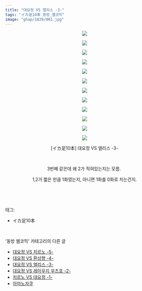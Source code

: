 ```yaml
---
title: "대요정 VS 앨리스 -3-"
tags: "イカ足10本 동방_웹코믹"
image: "ghap/1829/001.jpg"
---
```

<div class="article">
<p style="text-align: center; clear: none; float: none;"><img src="{{ site.nasurl }}/ghap/1829/001.jpg"/></p>
<p style="text-align: center; clear: none; float: none;"><img src="{{ site.nasurl }}/ghap/1829/002.jpg"/></p>
<p style="text-align: center; clear: none; float: none;"><img src="{{ site.nasurl }}/ghap/1829/003.jpg"/></p>
<p style="text-align: center; clear: none; float: none;"><img src="{{ site.nasurl }}/ghap/1829/004.jpg"/></p>
<p style="text-align: center; clear: none; float: none;"><img src="{{ site.nasurl }}/ghap/1829/005.jpg"/></p>
<p style="text-align: center; clear: none; float: none;"><img src="{{ site.nasurl }}/ghap/1829/006.jpg"/></p>
<p style="text-align: center; clear: none; float: none;"><img src="{{ site.nasurl }}/ghap/1829/007.jpg"/></p>
<p style="text-align: center; clear: none; float: none;"><img src="{{ site.nasurl }}/ghap/1829/008.jpg"/></p>
<p style="text-align: center; clear: none; float: none;"><img src="{{ site.nasurl }}/ghap/1829/009.jpg"/></p>
<p style="text-align: center; clear: none; float: none;"><img src="{{ site.nasurl }}/ghap/1829/010.jpg"/></p>
<p style="text-align: center; clear: none; float: none;"><img src="{{ site.nasurl }}/ghap/1829/011.jpg"/></p>
<p style="text-align: center; clear: none; float: none;"><img src="{{ site.nasurl }}/ghap/1829/012.jpg"/></p>
<p style="text-align: center; clear: none; float: none;">[イカ足10本] 대요정 VS 앨리스 -3-</p>
<p style="text-align: center; clear: none; float: none;"><br/></p>
<p style="text-align: center; clear: none; float: none;">3번째 같은데 왜 2가 적혀있는지는 모름. </p>
<p style="text-align: center; clear: none; float: none;">1,2가 짧은 만큼 1화였는지, 아니면 1화를 0화로 치는건지.</p>
<p><br/></p>
</div><br/>
<div class="tagTrail">
<p>태그: </p>
<ul>
<li>イカ足10本</li>
</ul>
</div><br/>
<div class="another">
<p>'동방 웹코믹' 카테고리의 다른 글</p>
<ul>
<li><a href="/2016-08-25-ghap_1831">대요정 VS 치르노 -5-</a></li>
<li><a href="/2016-08-25-ghap_1830">대요정 VS 환상향 -4-</a></li>
<li><a href="/2016-08-25-ghap_1829">대요정 VS 앨리스 -3-</a></li>
<li><a href="/2016-08-25-ghap_1828">대요정 VS 레이우지 우츠호 -2-</a></li>
<li><a href="/2016-08-25-ghap_1827">치르노 VS 대요정 -1-</a></li>
<li><a href="/2016-08-24-ghap_1810">아마노자쿠</a></li>
</ul>
</div><br/>
<div class="cb_module cb_fluid">
<div class="cb_wrt cb_profile">
</div><!-- commentList close -->
</div><br/>
